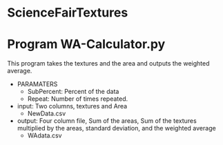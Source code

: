 # ScienceFairTextures

# Program WA-Calculator.py
This program takes the textures and the area and outputs the weighted average.

* PARAMATERS
    * SubPercent: Percent of the data
    * Repeat: Number of times repeated.
* input: Two columns, textures and Area
    * NewData.csv
* output: Four column file, Sum of the areas, Sum of the textures multiplied by the areas, standard deviation, and the weighted average
    * WAdata.csv